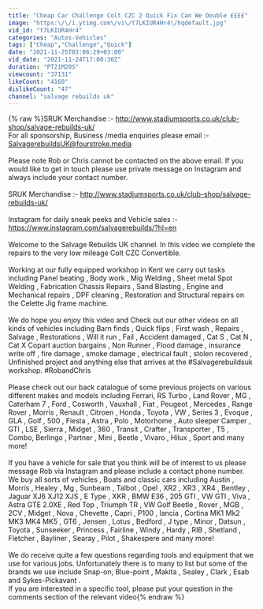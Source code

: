 ```yaml
---
title: "Cheap Car Challenge Colt CZC 2 Quick Fix Can We Double ££££"
image: "https:\/\/i.ytimg.com\/vi\/t7LKIUR4Hr4\/hqdefault.jpg"
vid_id: "t7LKIUR4Hr4"
categories: "Autos-Vehicles"
tags: ["Cheap","Challenge","Quick"]
date: "2021-11-25T03:08:29+03:00"
vid_date: "2021-11-24T17:00:30Z"
duration: "PT21M20S"
viewcount: "37131"
likeCount: "4160"
dislikeCount: "47"
channel: "salvage rebuilds uk"
---
```

{% raw %}SRUK Merchandise  :-  <a rel="nofollow" target="blank" href="http://www.stadiumsports.co.uk/club-shop/salvage-rebuilds-uk/">http://www.stadiumsports.co.uk/club-shop/salvage-rebuilds-uk/</a><br /> For all sponsorship, Business /media enquiries please email :- SalvagerebuildsUK@fourstroke.media<br /><br />Please note Rob or Chris cannot be contacted on the above email.  If you would like to get in touch please use private message on Instagram and always include your contact number.<br /><br />SRUK Merchandise  :-  <a rel="nofollow" target="blank" href="http://www.stadiumsports.co.uk/club-shop/salvage-rebuilds-uk/">http://www.stadiumsports.co.uk/club-shop/salvage-rebuilds-uk/</a>     <br /><br />Instagram for daily sneak peeks and Vehicle sales :-  <a rel="nofollow" target="blank" href="https://www.instagram.com/salvagerebuilds/?hl=en">https://www.instagram.com/salvagerebuilds/?hl=en</a> <br /><br />Welcome to the Salvage Rebuilds UK channel. In this video we complete the repairs to the very low mileage Colt CZC Convertible.<br /><br />Working at our fully equipped workshop in Kent we carry out tasks including Panel beating , Body work , Mig Welding , Sheet metal Spot Welding , Fabrication  Chassis Repairs ,  Sand Blasting , Engine and Mechanical repairs , DPF cleaning ,  Restoration and Structural repairs on the Celette Jig frame machine.<br /><br />We do hope you enjoy this video and Check out our other videos on all kinds of vehicles including Barn finds , Quick flips , First wash , Repairs , Salvage , Restorations , Will it run , Fail , Accident damaged , Cat S , Cat N , Cat X Copart auction bargains , Non Runner , Flood damage , insurance write off , fire damage , smoke damage , electrical fault , stolen recovered , Unfinished project  and anything else that arrives at the #Salvagerebuildsuk workshop. #RobandChris <br /><br />Please check out our back catalogue of some previous projects on various different makes and models including Ferrari, RS Turbo , Land Rover , MG , Caterham 7 , Ford , Cosworth , Vauxhall , Fiat , Peugeot , Mercedes , Range Rover , Morris , Renault , Citroen , Honda , Toyota , VW , Series 3 , Evoque , GLA , Golf , 500 , Fiesta , Astra , Polo , Motorhome , Auto sleeper Camper , GTI , LSE , Sierra , Midget , 360 , Transit , Crafter , Transporter , T5 , Combo, Berlingo , Partner , Mini , Beetle , Vivaro , Hilux , Sport and many more!<br /><br />If you have a vehicle for sale that you think will be of interest to us please message Rob via Instagram and please include a contact phone number. We buy all sorts of vehicles , Boats and classic cars including Austin , Morris , Healey , Mg , Sunbeam , Talbot , Opel , XR2 , XR3 , XR4 , Bentley , Jaguar XJ6 XJ12 XJS , E Type , XKR , BMW E36 ,  205 GTI , VW GTI , Viva , Astra GTE 2.0XE , Red Top , Triumph TR , VW  Golf Beetle , Rover , MGB , 2CV , Midget , Nova , Chevette , Capri , P100 , lancia , Cortina MK1 Mk2 MK3 MK4 MK5 , GT6 , Jensen , Lotus , Bedford , J type , Minor , Datsun , Toyota , Sunseeker , Princess , Fairline , Windy , Hardy , RIB , Shetland , Fletcher , Bayliner , Searay , Pilot , Shakespere and many more!<br /><br />We do receive quite a few questions regarding tools and equipment that we use for various jobs. Unfortunately there is to many to list but some of the brands we use include Snap-on, Blue-point , Makita , Sealey , Clark , Esab and Sykes-Pickavant .<br />If you are interested in a specific tool, please put your question in the comments section of the relevant video{% endraw %}

